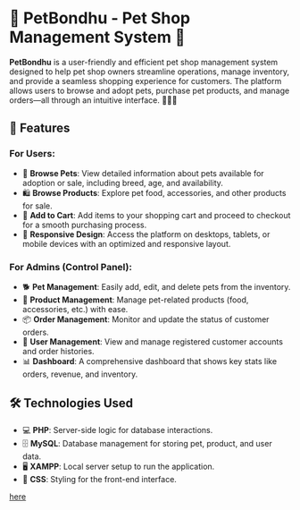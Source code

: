 # 🐾 PetBondhu - Pet Shop Management System 🐾

**PetBondhu** is a user-friendly and efficient pet shop management system designed to help pet shop owners streamline operations, manage inventory, and provide a seamless shopping experience for customers. The platform allows users to browse and adopt pets, purchase pet products, and manage orders—all through an intuitive interface. 🐶🐱🐾

## 🚀 Features

### For Users:
- 🐾 **Browse Pets**: View detailed information about pets available for adoption or sale, including breed, age, and availability.
- 🛍️ **Browse Products**: Explore pet food, accessories, and other products for sale.
- 🛒 **Add to Cart**: Add items to your shopping cart and proceed to checkout for a smooth purchasing process.
- 📱 **Responsive Design**: Access the platform on desktops, tablets, or mobile devices with an optimized and responsive layout.

### For Admins (Control Panel):
- 🐕 **Pet Management**: Easily add, edit, and delete pets from the inventory.
- 🐾 **Product Management**: Manage pet-related products (food, accessories, etc.) with ease.
- 📦 **Order Management**: Monitor and update the status of customer orders.
- 👤 **User Management**: View and manage registered customer accounts and order histories.
- 📊 **Dashboard**: A comprehensive dashboard that shows key stats like orders, revenue, and inventory.

## 🛠️ Technologies Used

- 💻 **PHP**: Server-side logic for database interactions.
- 🗄️ **MySQL**: Database management for storing pet, product, and user data.
- 🖥️ **XAMPP**: Local server setup to run the application.
- 🎨 **CSS**: Styling for the front-end interface.



[here](https://drive.google.com/file/d/1vVO4QTSgnlrJdsMfxsOVFZ-8UskBSgij/view?usp=sharing)
